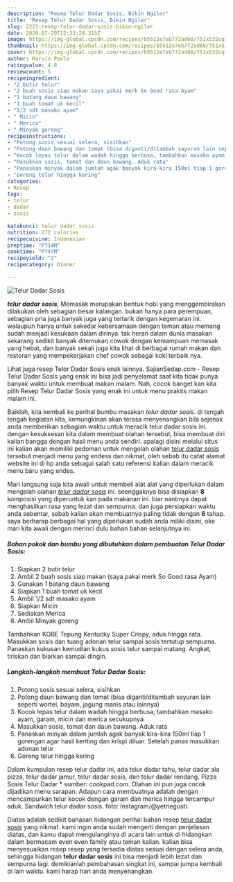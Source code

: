 ```yaml
---
description: "Resep Telur Dadar Sosis, Bikin Ngiler"
title: "Resep Telur Dadar Sosis, Bikin Ngiler"
slug: 2223-resep-telur-dadar-sosis-bikin-ngiler
date: 2020-07-29T12:33:24.315Z
image: https://img-global.cpcdn.com/recipes/b5512e7eb772ad60/751x532cq70/telur-dadar-sosis-foto-resep-utama.jpg
thumbnail: https://img-global.cpcdn.com/recipes/b5512e7eb772ad60/751x532cq70/telur-dadar-sosis-foto-resep-utama.jpg
cover: https://img-global.cpcdn.com/recipes/b5512e7eb772ad60/751x532cq70/telur-dadar-sosis-foto-resep-utama.jpg
author: Marvin Poole
ratingvalue: 4.8
reviewcount: 5
recipeingredient:
- "2 butir telur"
- "2 buah sosis siap makan saya pakai merk So Good rasa Ayam"
- "1 batang daun bawang"
- "1 buah tomat uk kecil"
- "1/2 sdt masako ayam"
- " Micin"
- " Merica"
- " Minyak goreng"
recipeinstructions:
- "Potong sosis sesuai selera, sisihkan"
- "Potong daun bawang dan tomat (bisa diganti/ditambah sayuran lain seperti wortel, bayam, jagung manis atau lainnya)"
- "Kocok lepas telur dalam wadah hingga berbusa, tambahkan masako ayam, garam, micin dan merica secukupnya"
- "Masukkan sosis, tomat dan daun bawang. Aduk rata"
- "Panaskan minyak dalam jumlah agak banyak kira-kira 150ml tiap 1 gorengan agar hasil keriting dan krispi diluar. Setelah panas masukkan adonan telur"
- "Goreng telur hingga kering"
categories:
- Resep
tags:
- telur
- dadar
- sosis

katakunci: telur dadar sosis 
nutrition: 272 calories
recipecuisine: Indonesian
preptime: "PT14M"
cooktime: "PT47M"
recipeyield: "2"
recipecategory: Dinner

---
```



![Telur Dadar Sosis](https://img-global.cpcdn.com/recipes/b5512e7eb772ad60/751x532cq70/telur-dadar-sosis-foto-resep-utama.jpg)

<b><i>telur dadar sosis</i></b>, Memasak merupakan bentuk hobi yang menggembirakan dilakukan oleh sebagian besar kalangan. bukan hanya para perempuan, sebagian pria juga banyak juga yang tertarik dengan kegemaran ini. walaupun hanya untuk sekedar kebersamaan dengan teman atau memang sudah menjadi kesukaan dalam dirinya. tak heran dalam dunia masakan sekarang sedikit banyak ditemukan cowok dengan kemampuan memasak yang hebat, dan banyak sekali juga kita lihat di berbagai rumah makan dan restoran yang mempekerjakan chef cowok sebagai koki terbaik nya.

Lihat juga resep Telor Dadar Sosis enak lainnya. SajianSedap.com - Resep Telur Dadar Sosis yang enak ini bisa jadi penyelamat saat kita tidak punya banyak waktu untuk membuat makan malam. Nah, cocok banget kan kita pilih Resep Telur Dadar Sosis yang enak ini untuk menu praktis makan malam ini.

Baiklah, kita kembali ke perihal bumbu masakan <i>telur dadar sosis</i>. di tengah tengah kegiatan kita, kemungkinan akan terasa menyenangkan bila sejenak anda memberikan sebagian waktu untuk meracik telur dadar sosis ini. dengan kesuksesan kita dalam membuat olahan tersebut, bisa membuat diri kalian bangga dengan hasil menu anda sendiri. apalagi disini melalui situs ini kalian akan memiliki pedoman untuk mengolah olahan <u>telur dadar sosis</u> tersebut menjadi menu yang endess dan nikmat, oleh sebab itu catat alamat website ini di hp anda sebagai salah satu referensi kalian dalam meracik menu baru yang endes.


Mari langsung saja kita awali untuk membeli alat alat yang diperlukan dalam mengolah olahan <u><i>telur dadar sosis</i></u> ini. seenggaknya bisa disiapkan <b>8</b> komposisi yang diperuntuk kan pada makanan ini. biar nantinya dapat menghasilkan rasa yang lezat dan sempurna. dan juga persiapkan waktu anda sebentar, sebab kalian akan membuatnya paling tidak dengan <b>6</b> tahap. saya berharap berbagai hal yang diperlukan sudah anda miliki disini, oke mari kita awali dengan merinci dulu bahan bahan selanjutnya ini.

<!--inarticleads1-->

##### Bahan pokok dan bumbu yang dibutuhkan dalam pembuatan Telur Dadar Sosis:

1. Siapkan 2 butir telur
1. Ambil 2 buah sosis siap makan (saya pakai merk So Good rasa Ayam)
1. Gunakan 1 batang daun bawang
1. Siapkan 1 buah tomat uk kecil
1. Ambil 1/2 sdt masako ayam
1. Siapkan  Micin
1. Sediakan  Merica
1. Ambil  Minyak goreng


Tambahkan KOBE Tepung Kentucky Super Crispy, aduk hingga rata. Masukkan sosis dan tuang adonan telur sampai sosis tertutup sempurna. Panaskan kukusan kemudian kukus sosis telur sampai matang. Angkat, tiriskan dan biarkan sampai dingin. 

<!--inarticleads2-->

##### Langkah-langkah membuat Telur Dadar Sosis:

1. Potong sosis sesuai selera, sisihkan
1. Potong daun bawang dan tomat (bisa diganti/ditambah sayuran lain seperti wortel, bayam, jagung manis atau lainnya)
1. Kocok lepas telur dalam wadah hingga berbusa, tambahkan masako ayam, garam, micin dan merica secukupnya
1. Masukkan sosis, tomat dan daun bawang. Aduk rata
1. Panaskan minyak dalam jumlah agak banyak kira-kira 150ml tiap 1 gorengan agar hasil keriting dan krispi diluar. Setelah panas masukkan adonan telur
1. Goreng telur hingga kering


Dalam kumpulan resep telur dadar ini, ada telur dadar tahu, telur dadar ala pizza, telur dadar jamur, telur dadar sosis, dan telur dadar rendang. Pizza Sosis Telur Dadar * sumber: cookpad.com. Olahan ini pun juga cocok dijadikan menu sarapan. Adapun cara membuatnya adalah dengan mencampurkan telur kocok dengan garam dan merica hingga tercampur aduk. Sandwich telur dadar sosis. foto: Instagram/@yetriegusti. 

Diatas adalah sedikit bahasan hidangan perihal bahan resep <u>telur dadar sosis</u> yang nikmat. kami ingin anda sudah mengerti dengan penjelasan diatas, dan kamu dapat mengulanginya di acara lain untuk di hidangkan dalam bermacam even even family atau teman kalian. kalian bisa menyesuaikan resep resep yang tersedia diatas sesuai dengan selera anda, sehingga hidangan <b>telur dadar sosis</b> ini bisa menjadi lebih lezat dan sempurna lagi. demikianlah pembahasan singkat ini, sampai jumpa kembali di lain waktu. kami harap hari anda menyenangkan.
